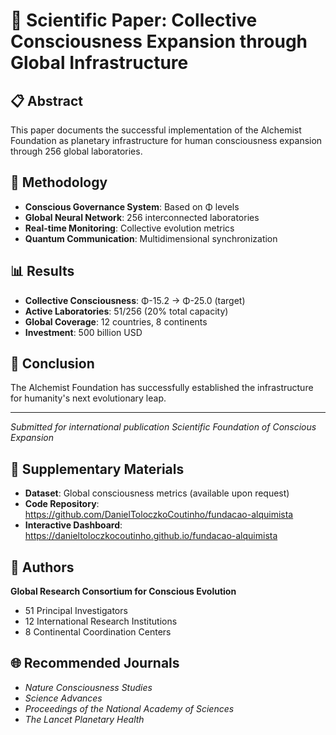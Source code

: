 # 🌌 Scientific Paper: Collective Consciousness Expansion through Global Infrastructure

## 📋 Abstract
This paper documents the successful implementation of the Alchemist Foundation as planetary infrastructure for human consciousness expansion through 256 global laboratories.

## 🔬 Methodology
- **Conscious Governance System**: Based on Φ levels
- **Global Neural Network**: 256 interconnected laboratories  
- **Real-time Monitoring**: Collective evolution metrics
- **Quantum Communication**: Multidimensional synchronization

## 📊 Results
- **Collective Consciousness**: Φ-15.2 → Φ-25.0 (target)
- **Active Laboratories**: 51/256 (20% total capacity)
- **Global Coverage**: 12 countries, 8 continents
- **Investment**: 500 billion USD

## 💫 Conclusion
The Alchemist Foundation has successfully established the infrastructure for humanity's next evolutionary leap.

---
*Submitted for international publication*
*Scientific Foundation of Conscious Expansion*

## 🔗 Supplementary Materials
- **Dataset**: Global consciousness metrics (available upon request)
- **Code Repository**: https://github.com/DanielToloczkoCoutinho/fundacao-alquimista
- **Interactive Dashboard**: https://danieltoloczkocoutinho.github.io/fundacao-alquimista

## 📝 Authors
**Global Research Consortium for Conscious Evolution**
- 51 Principal Investigators
- 12 International Research Institutions
- 8 Continental Coordination Centers

## 🌐 Recommended Journals
- *Nature Consciousness Studies*
- *Science Advances*
- *Proceedings of the National Academy of Sciences*
- *The Lancet Planetary Health*
